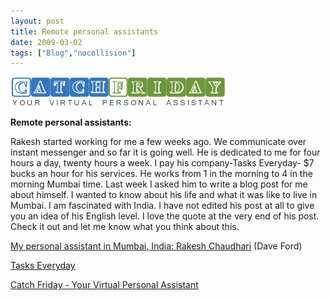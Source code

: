 ```yaml
---
layout: post
title: Remote personal assistants
date: 2009-03-02
tags: ["Blog","nocollision"]
---
```


![](k3Im6rfOqkkvc3jl569gdK3Ro1_400.jpg)  

**Remote personal assistants:**

Rakesh started working for me a few weeks ago. We communicate over instant messenger and so far it is going well. He is dedicated to me for four hours a day, twenty hours a week. I pay his company-Tasks Everyday- $7 bucks an hour for his services. He works from 1 in the morning to 4 in the morning Mumbai time. Last week I asked him to write a blog post for me about himself. I wanted to know about his life and what it was like to live in Mumbai.  I am fascinated with India. I have not edited his post at all to give you an idea of his English level. I love the quote at the very end of his post. Check it out and let me know what you think about this.

[My personal assistant in Mumbai, India: Rakesh Chaudhari](http://www.daveforddoesearth.com/2008/05/17/my-personal-assistant-in-mumbai-india-rakesh-chaudhari/) (Dave Ford)

[Tasks Everyday](http://www.taskseveryday.com/)

[Catch Friday - Your Virtual Personal Assistant](http://www.catchfriday.com/services.php)